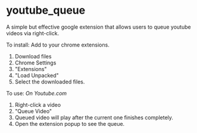 # youtube_queue
A simple but effective google extension that allows users to queue youtube videos via right-click.

To install: Add to your chrome extensions.
  1. Download files
  2. Chrome Settings
  3. "Extensions"
  4. "Load Unpacked"
  5. Select the downloaded files.
  
To use:  *On Youtube.com*
  1. Right-click a video
  2. "Queue Video"
  3. Queued video will play after the current one finishes completely.
  4. Open the extension popup to see the queue.
